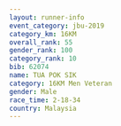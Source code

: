 ```yaml
---
layout: runner-info 
event_category: jbu-2019 
category_km: 16KM  
overall_rank: 55
gender_rank: 100
category_rank: 10
bib: 62074
name: TUA POK SIK
category: 16KM Men Veteran
gender: Male
race_time: 2-18-34
country: Malaysia
---
```

